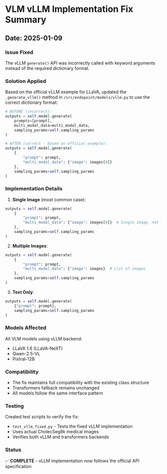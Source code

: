 # VLM vLLM Implementation Fix Summary

## Date: 2025-01-09

### Issue Fixed
The vLLM `generate()` API was incorrectly called with keyword arguments instead of the required dictionary format.

### Solution Applied
Based on the official vLLM example for LLaVA, updated the `_generate_vllm()` method in `/src/endopoint/models/vllm.py` to use the correct dictionary format:

```python
# BEFORE (incorrect):
outputs = self.model.generate(
    prompts=[prompt],
    multi_modal_data=multi_modal_data,
    sampling_params=self.sampling_params
)

# AFTER (correct - based on official example):
outputs = self.model.generate(
    {
        "prompt": prompt,
        "multi_modal_data": {"image": images[0]}
    },
    sampling_params=self.sampling_params
)
```

### Implementation Details

1. **Single Image** (most common case):
```python
outputs = self.model.generate(
    {
        "prompt": prompt,
        "multi_modal_data": {"image": images[0]}  # Single image, not list
    },
    sampling_params=self.sampling_params
)
```

2. **Multiple Images**:
```python
outputs = self.model.generate(
    {
        "prompt": prompt,
        "multi_modal_data": {"image": images}  # List of images
    },
    sampling_params=self.sampling_params
)
```

3. **Text Only**:
```python
outputs = self.model.generate(
    {"prompt": prompt},
    sampling_params=self.sampling_params
)
```

### Models Affected
All VLM models using vLLM backend:
- LLaVA 1.6 (LLaVA-NeXT)
- Qwen-2.5-VL
- Pixtral-12B

### Compatibility
- The fix maintains full compatibility with the existing class structure
- Transformers fallback remains unchanged
- All models follow the same interface pattern

### Testing
Created test scripts to verify the fix:
- `test_vllm_fixed.py` - Tests the fixed vLLM implementation
- Uses actual CholecSeg8k medical images
- Verifies both vLLM and transformers backends

### Status
✅ **COMPLETE** - vLLM implementation now follows the official API specification